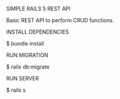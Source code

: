 SIMPLE RAILS 5 REST API
<p>Basic REST API to perform CRUD functions.</p>

<p>INSTALL DEPENDENCIES </p>
<p>$ bundle install</p>

<p>RUN MIGRATION</p>
$ rails db:migrate</p>

<p>RUN SERVER</p>
<p>$ rails s</p>
